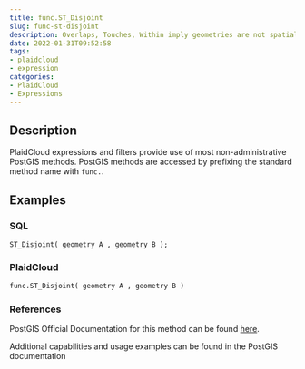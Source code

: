 ```yaml
---
title: func.ST_Disjoint
slug: func-st-disjoint
description: Overlaps, Touches, Within imply geometries are not spatially disjoint, unless they return true, then they are not spatially disjoint
date: 2022-01-31T09:52:58
tags:
- plaidcloud
- expression
categories:
- PlaidCloud
- Expressions
---
```



## Description


PlaidCloud expressions and filters provide use of most non-administrative PostGIS methods. PostGIS methods are accessed by prefixing the standard method name with `func.`.



## Examples


### SQL



```
ST_Disjoint( geometry A , geometry B );
```


### PlaidCloud



```python
func.ST_Disjoint( geometry A , geometry B )
```


### References


PostGIS Official Documentation for this method can be found [here](https://postgis.net/docs/manual-3.1/ST_Disjoint.html).



Additional capabilities and usage examples can be found in the PostGIS documentation

